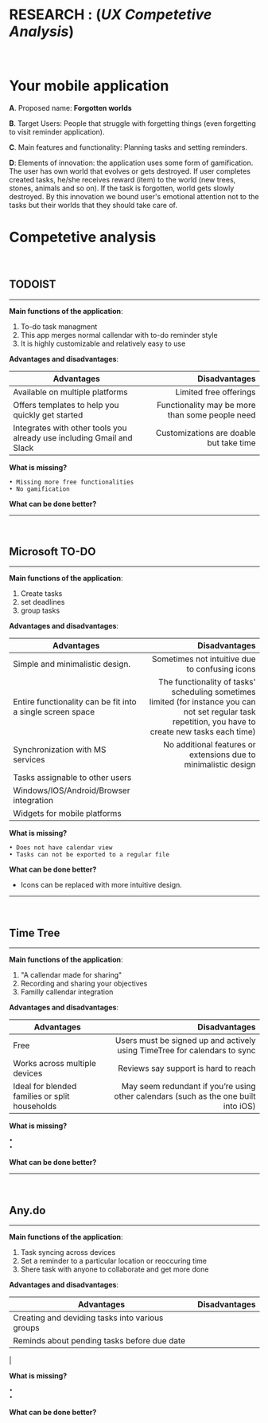 
# **RESEARCH** : (*UX Competetive Analysis*)
<br>

# Your mobile application

**A**. Proposed name: **Forgotten worlds**

**B**. Target Users: People that struggle with forgetting things (even forgetting to visit reminder application).

**C**. Main features and functionality: Planning tasks and setting reminders.

**D**: Elements of innovation: the application uses some form of gamification. The user has own world that evolves or gets destroyed. If user completes created tasks, he/she receives reward (item) to the world (new trees, stones, animals and so on). If the task is forgotten, world gets slowly destroyed. By this innovation we bound user's emotional attention not to the tasks but their worlds that they should take care of. 

# Competetive analysis
<br>

## TODOIST

---

**Main functions of the application**:

1. To-do task managment 
2. This app merges normal callendar with to-do reminder style
3. It is highly customizable and relatively easy to use

**Advantages and disadvantages**:

| Advantages| Disadvantages |
|-----------|-------------:|
| Available on multiple platforms| Limited free offerings
| Offers templates to help you quickly get started| Functionality may be more than some people need
| Integrates with other tools you already use including Gmail and Slack | Customizations are doable but take time

**What is missing?**

	• Missing more free functionalities 
	• No gamification

**What can be done better?**

---
<br>

## Microsoft TO-DO

---

**Main functions of the application**:

1. Create tasks
2. set deadlines
3. group tasks

**Advantages and disadvantages**:


| Advantages| Disadvantages |
|-----------|-------------:|
|Simple and minimalistic design. | Sometimes not intuitive due to confusing icons |
|Entire functionality can be fit into a single screen space | The functionality of tasks' scheduling sometimes limited (for instance you can not set regular task repetition, you have to create new tasks each time)|
|Synchronization with MS services | No additional features or extensions due to minimalistic design |
|Tasks assignable to other users | |
|Windows/IOS/Android/Browser integration | |
|Widgets for mobile platforms | |

**What is missing?**

	• Does not have calendar view
	• Tasks can not be exported to a regular file


**What can be done better?**

* Icons can be replaced with more intuitive design.

---
<br>

## Time Tree
---
**Main functions of the application**:

1. "A callendar made for sharing"
2. Recording and sharing your objectives
3. Familly callendar integration

**Advantages and disadvantages**:

| Advantages| Disadvantages |
|-----------|-------------:|
| Free | Users must be signed up and actively using TimeTree for calendars to sync
| Works across multiple devices | Reviews say support is hard to reach
| Ideal for blended families or split households | May seem redundant if you’re using other calendars (such as the one built into iOS)

**What is missing?**

	•  
	• 

**What can be done better?**

---
<br>

## Any.do
---
**Main functions of the application**:

1. Task syncing across devices
2. Set a reminder to a particular location or reoccuring time
3. Shere task with anyone to collaborate and get more done

**Advantages and disadvantages**:

| Advantages| Disadvantages |
|-----------|-------------:|
|Creating and deviding tasks into various groups| |
|Reminds about pending tasks before due date | |
|

**What is missing?**

	•  
	• 

**What can be done better?**
